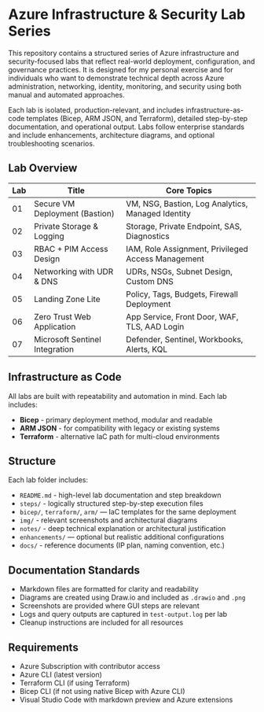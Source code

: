 # Azure Infrastructure & Security Lab Series

This repository contains a structured series of Azure infrastructure and security-focused labs that reflect real-world deployment, configuration, and governance practices. It is designed for my personal exercise and for individuals who want to demonstrate technical depth across Azure administration, networking, identity, monitoring, and security using both manual and automated approaches.

Each lab is isolated, production-relevant, and includes infrastructure-as-code templates (Bicep, ARM JSON, and Terraform), detailed step-by-step documentation, and operational output. Labs follow enterprise standards and include enhancements, architecture diagrams, and optional troubleshooting scenarios.

## Lab Overview

| Lab  | Title                            | Core Topics                                        |
|------|----------------------------------|----------------------------------------------------|
| 01   | Secure VM Deployment (Bastion)   | VM, NSG, Bastion, Log Analytics, Managed Identity  |
| 02   | Private Storage & Logging        | Storage, Private Endpoint, SAS, Diagnostics        |
| 03   | RBAC + PIM Access Design         | IAM, Role Assignment, Privileged Access Management |
| 04   | Networking with UDR & DNS        | UDRs, NSGs, Subnet Design, Custom DNS              |
| 05   | Landing Zone Lite                | Policy, Tags, Budgets, Firewall Deployment         |
| 06   | Zero Trust Web Application       | App Service, Front Door, WAF, TLS, AAD Login       |
| 07   | Microsoft Sentinel Integration   | Defender, Sentinel, Workbooks, Alerts, KQL         |

## Infrastructure as Code

All labs are built with repeatability and automation in mind. Each lab includes:

- **Bicep** - primary deployment method, modular and readable
- **ARM JSON** - for compatibility with legacy or existing systems
- **Terraform** - alternative IaC path for multi-cloud environments

## Structure

Each lab folder includes:

- `README.md` - high-level lab documentation and step breakdown
- `steps/` - logically structured step-by-step execution files
- `bicep/`, `terraform/`, `arm/` — IaC templates for the same deployment
- `img/` - relevant screenshots and architectural diagrams
- `notes/` - deep technical explanation or architectural justification
- `enhancements/` — optional but realistic additional configurations
- `docs/` - reference documents (IP plan, naming convention, etc.)

## Documentation Standards

- Markdown files are formatted for clarity and readability
- Diagrams are created using Draw.io and included as `.drawio` and `.png`
- Screenshots are provided where GUI steps are relevant
- Logs and query outputs are captured in `test-output.log` per lab
- Cleanup instructions are included for all resources

## Requirements

- Azure Subscription with contributor access
- Azure CLI (latest version)
- Terraform CLI (if using Terraform)
- Bicep CLI (if not using native Bicep with Azure CLI)
- Visual Studio Code with markdown preview and Azure extensions